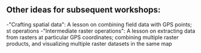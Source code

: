## Other ideas for subsequent workshops:

-"Crafting spatial data": A lesson on combining field data with GPS points; st operations
-"Intermediate raster operations": A lesson on extracting data from rasters at particular GPS coordinates; combining multiple raster products, and visualizing multiple raster datasets in the same map
